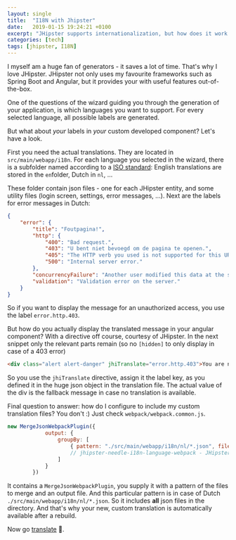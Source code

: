 ```yaml
---
layout: single
title:  "I18N with Jhipster"
date:   2019-01-15 19:24:21 +0100
excerpt: "JHipster supports internationalization, but how does it work exactly? And what about my custom messages?"
categories: [tech]
tags: [jhipster, I18N]
---
```

I myself am a huge fan of generators - it saves a lot of time. That's why I love JHipster. JHipster not only uses my favourite frameworks such as Spring Boot and Angular, but it provides your with useful features out-of-the-box.

One of the questions of the wizard guiding you through the generation of your application, is which languages you want to support. For every selected language, all possible labels are generated.

But what about *your* labels in *your* custom developed component? Let's have a look.

First you need the actual translations. They are located in `src/main/webapp/i18n`. For each language you selected in the wizard, there is a subfolder named according to a [ISO standard](https://en.wikipedia.org/wiki/List_of_ISO_639-1_codes): English translations are stored in the `en`folder, Dutch in `nl`, ...

These folder contain json files - one for each JHipster entity, and some utility files (login screen, settings, error messages, ...). Next are the labels for error messages in Dutch:

```json
{
    "error": {
        "title": "Foutpagina!",
        "http": {
            "400": "Bad request.",
            "403": "U bent niet bevoegd om de pagina te openen.",
            "405": "The HTTP verb you used is not supported for this URL.",
            "500": "Internal server error."
        },
        "concurrencyFailure": "Another user modified this data at the same time as you. Your changes were rejected.",
        "validation": "Validation error on the server."
    }
}
```

So if you want to display the message for an unauthorized access, you use the label ``error.http.403``.

But how do you actually display the translated message in your angular component? With a directive off course, courtesy of JHipster. In the next snippet only the relevant parts remain (so no ``[hidden]`` to only display in case of a 403 error)

```html
<div class="alert alert-danger" jhiTranslate="error.http.403">You are not authorized to access this page.</div>
```

So you use the ``jhiTranslate`` directive, assign it the label key, as you defined it in the huge json object in the translation file. The actual value of the div is the fallback message in case no translation is available.

Final question to answer: how do I configure to include my custom translation files? You don't :) Just check ``webpack/webpack.common.js``.

```javascript
new MergeJsonWebpackPlugin({
            output: {
                groupBy: [
                    { pattern: "./src/main/webapp/i18n/nl/*.json", fileName: "./i18n/nl.json" }
                    // jhipster-needle-i18n-language-webpack - JHipster will add/remove languages in this array
                ]
            }
        })
```

It contains a ``MergeJsonWebpackPlugin``, you supply it with a pattern of the files to merge and an output file. And this particular pattern is in case of Dutch ``./src/main/webapp/i18n/nl/*.json``. So it includes **all** json files in the directory. And that's why your new, custom translation is automatically available after a rebuild.

Now go [translate](http://translate.google.com) 🙂.
